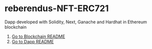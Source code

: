 # reberendus-NFT-ERC721

Dapp developed with Solidity, Next, Ganache and Hardhat in Ethereum blockchain

1. [Go to Blockchain README ](blockchain/README.md)
2. [Go to Dapp README ](dapp/README.md)
